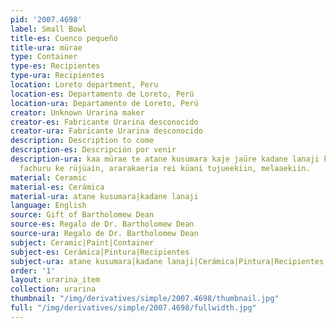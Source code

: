 ```yaml
---
pid: '2007.4698'
label: Small Bowl
title-es: Cuenco pequeño
title-ura: mürae
type: Container
type-es: Recipientes
type-ura: Recipientes
location: Loreto department, Peru
location-es: Departamento de Loreto, Perú
location-ura: Departamento de Loreto, Perú
creator: Unknown Urarina maker
creator-es: Fabricante Urarina desconocido
creator-ura: Fabricante Urarina desconocido
description: Description to come
description-es: Descripción por venir
description-ura: kaa mürae te atane kusumara kaje jaüre kadane lanaji ke kuluteein,
  fachuru ke rüjüain, ararakaeria rei küani tujueekiin, melaaekiin.
material: Ceramic
material-es: Cerámica
material-ura: atane kusumara|kadane lanaji
language: English
source: Gift of Bartholomew Dean
source-es: Regalo de Dr. Bartholomew Dean
source-ura: Regalo de Dr. Bartholomew Dean
subject: Ceramic|Paint|Container
subject-es: Cerámica|Pintura|Recipientes
subject-ura: atane kusumara|kadane lanaji|Cerámica|Pintura|Recipientes
order: '1'
layout: urarina_item
collection: urarina
thumbnail: "/img/derivatives/simple/2007.4698/thumbnail.jpg"
full: "/img/derivatives/simple/2007.4698/fullwidth.jpg"
---
```

